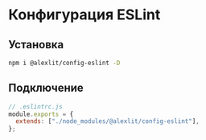 # Конфигурация ESLint

## Установка

```sh
npm i @alexlit/config-eslint -D
```

## Подключение

```js
// .eslintrc.js
module.exports = {
  extends: ["./node_modules/@alexlit/config-eslint"],
};
```
